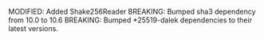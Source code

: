 MODIFIED: Added Shake256Reader
BREAKING: Bumped sha3 dependency from 10.0 to 10.6
BREAKING: Bumped *25519-dalek dependencies to their latest versions.
